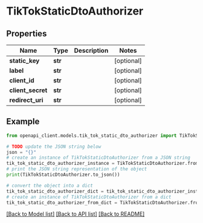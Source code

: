 # TikTokStaticDtoAuthorizer


## Properties

Name | Type | Description | Notes
------------ | ------------- | ------------- | -------------
**static_key** | **str** |  | [optional] 
**label** | **str** |  | [optional] 
**client_id** | **str** |  | [optional] 
**client_secret** | **str** |  | [optional] 
**redirect_uri** | **str** |  | [optional] 

## Example

```python
from openapi_client.models.tik_tok_static_dto_authorizer import TikTokStaticDtoAuthorizer

# TODO update the JSON string below
json = "{}"
# create an instance of TikTokStaticDtoAuthorizer from a JSON string
tik_tok_static_dto_authorizer_instance = TikTokStaticDtoAuthorizer.from_json(json)
# print the JSON string representation of the object
print(TikTokStaticDtoAuthorizer.to_json())

# convert the object into a dict
tik_tok_static_dto_authorizer_dict = tik_tok_static_dto_authorizer_instance.to_dict()
# create an instance of TikTokStaticDtoAuthorizer from a dict
tik_tok_static_dto_authorizer_from_dict = TikTokStaticDtoAuthorizer.from_dict(tik_tok_static_dto_authorizer_dict)
```
[[Back to Model list]](../README.md#documentation-for-models) [[Back to API list]](../README.md#documentation-for-api-endpoints) [[Back to README]](../README.md)


